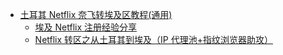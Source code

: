 - [土耳其 Netflix 奈飞转埃及区教程(通用)](https://uuzi.net/netflix-turkey-to-egypt/)
	- [埃及 Netflix 注册经验分享](https://www.nodeseek.com/post-49641-1)
	- [Netflix 转区之从土耳其到埃及（IP 代理池+指纹浏览器助攻）](https://www.typemylife.com/change-netflix-region-from-turkey-to-egypt/)